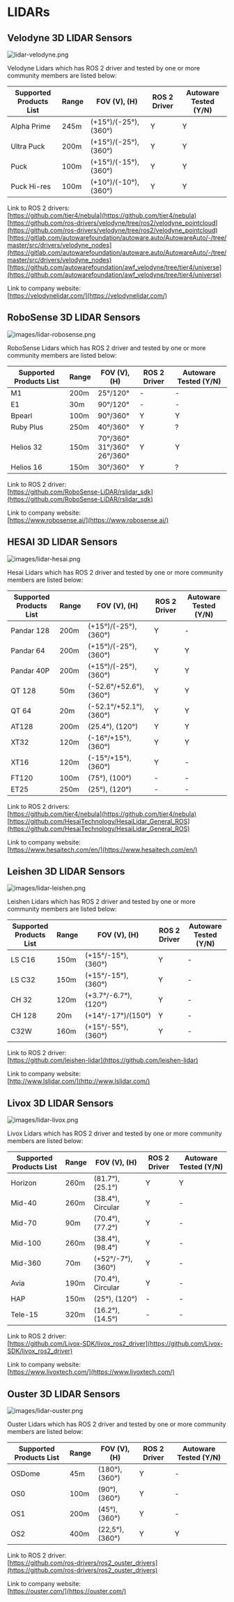 # LIDARs

## **Velodyne 3D LIDAR Sensors**

![lidar-velodyne.png](images/lidar-velodyne.png)

Velodyne Lidars which has ROS 2 driver and tested by one or more community members are listed below:

| Supported Products List | Range | FOV (V), (H)          | ROS 2 Driver | Autoware Tested (Y/N) |
| ----------------------- | ----- | --------------------- | ------------ | --------------------- |
| Alpha Prime             | 245m  | (+15°)/(-25°), (360°) | Y            | Y                     |
| Ultra Puck              | 200m  | (+15°)/(-25°), (360°) | Y            | Y                     |
| Puck                    | 100m  | (+15°)/(-15°), (360°) | Y            | Y                     |
| Puck Hi-res             | 100m  | (+10°)/(-10°), (360°) | Y            | Y                     |

Link to ROS 2 drivers:  
[https://github.com/tier4/nebula](https://github.com/tier4/nebula)  
[https://github.com/ros-drivers/velodyne/tree/ros2/velodyne_pointcloud](https://github.com/ros-drivers/velodyne/tree/ros2/velodyne_pointcloud)  
[https://gitlab.com/autowarefoundation/autoware.auto/AutowareAuto/-/tree/master/src/drivers/velodyne_nodes](https://gitlab.com/autowarefoundation/autoware.auto/AutowareAuto/-/tree/master/src/drivers/velodyne_nodes)
[https://github.com/autowarefoundation/awf_velodyne/tree/tier4/universe](https://github.com/autowarefoundation/awf_velodyne/tree/tier4/universe)

Link to company website:  
[https://velodynelidar.com/](https://velodynelidar.com/)

## **RoboSense 3D LIDAR Sensors**

![images/lidar-robosense.png](images/lidar-robosense.png)

RoboSense Lidars which has ROS 2 driver and tested by one or more community members are listed below:

| Supported Products List | Range | FOV (V), (H)                         | ROS 2 Driver | Autoware Tested (Y/N) |
| ----------------------- | ----- | ------------------------------------ | ------------ | --------------------- |
| M1                      | 200m  | 25°/120°                             | -            | -                     |
| E1                      | 30m   | 90°/120°                             | -            | -                     |
| Bpearl                  | 100m  | 90°/360°                             | Y            | Y                     |
| Ruby Plus               | 250m  | 40°/360°                             | Y            | ?                     |
| Helios 32               | 150m  | 70°/360°<br/> 31°/360°<br/> 26°/360° | Y            | Y                     |
| Helios 16               | 150m  | 30°/360°                             | Y            | ?                     |

Link to ROS 2 driver:  
[https://github.com/RoboSense-LiDAR/rslidar_sdk](https://github.com/RoboSense-LiDAR/rslidar_sdk)

Link to company website:  
[https://www.robosense.ai/](https://www.robosense.ai/)

## **HESAI 3D LIDAR Sensors**

![images/lidar-hesai.png](images/lidar-hesai.png)

Hesai Lidars which has ROS 2 driver and tested by one or more community members are listed below:

| Supported Products List | Range | FOV (V), (H)            | ROS 2 Driver | Autoware Tested (Y/N) |
| ----------------------- | ----- | ----------------------- | ------------ | --------------------- |
| Pandar 128              | 200m  | (+15°)/(-25°), (360°)   | Y            | -                     |
| Pandar 64               | 200m  | (+15°)/(-25°), (360°)   | Y            | Y                     |
| Pandar 40P              | 200m  | (+15°)/(-25°), (360°)   | Y            | Y                     |
| QT 128                  | 50m   | (-52.6°/+52.6°), (360°) | Y            | Y                     |
| QT 64                   | 20m   | (-52.1°/+52.1°), (360°) | Y            | Y                     |
| AT128                   | 200m  | (25.4°), (120°)         | Y            | Y                     |
| XT32                    | 120m  | (-16°/+15°), (360°)     | Y            | Y                     |
| XT16                    | 120m  | (-15°/+15°), (360°)     | Y            | -                     |
| FT120                   | 100m  | (75°), (100°)           | -            | -                     |
| ET25                    | 250m  | (25°), (120°)           | -            | -                     |

Link to ROS 2 drivers:  
[https://github.com/tier4/nebula](https://github.com/tier4/nebula)  
[https://github.com/HesaiTechnology/HesaiLidar_General_ROS](https://github.com/HesaiTechnology/HesaiLidar_General_ROS)

Link to company website:  
[https://www.hesaitech.com/en/](https://www.hesaitech.com/en/)

## **Leishen 3D LIDAR Sensors**

![images/lidar-leishen.png](images/lidar-leishen.png)

Leishen Lidars which has ROS 2 driver and tested by one or more community members are listed below:

| Supported Products List | Range | FOV (V), (H)         | ROS 2 Driver | Autoware Tested (Y/N) |
| ----------------------- | ----- | -------------------- | ------------ | --------------------- |
| LS C16                  | 150m  | (+15°/-15°), (360°)  | Y            | -                     |
| LS C32                  | 150m  | (+15°/-15°), (360°)  | Y            | -                     |
| CH 32                   | 120m  | (+3.7°/-6.7°),(120°) | Y            | -                     |
| CH 128                  | 20m   | (+14°/-17°)/(150°)   | Y            | -                     |
| C32W                    | 160m  | (+15°/-55°), (360°)  | Y            | -                     |

Link to ROS 2 driver:  
[https://github.com/leishen-lidar](https://github.com/leishen-lidar)

Link to company website:  
[http://www.lslidar.com/](http://www.lslidar.com/)

## **Livox 3D LIDAR Sensors**

![images/lidar-livox.png](images/lidar-livox.png)

Livox Lidars which has ROS 2 driver and tested by one or more community members are listed below:

| Supported Products List | Range | FOV (V), (H)       | ROS 2 Driver | Autoware Tested (Y/N) |
| ----------------------- | ----- | ------------------ | ------------ | --------------------- |
| Horizon                 | 260m  | (81.7°), (25.1°)   | Y            | Y                     |
| Mid-40                  | 260m  | (38.4°), Circular  | Y            | -                     |
| Mid-70                  | 90m   | (70.4°), (77.2°)   | Y            | -                     |
| Mid-100                 | 260m  | (38.4°), (98.4°)   | Y            | -                     |
| Mid-360                 | 70m   | (+52°/-7°), (360°) | Y            | -                     |
| Avia                    | 190m  | (70.4°), Circular  | Y            | -                     |
| HAP                     | 150m  | (25°), (120°)      | -            | -                     |
| Tele-15                 | 320m  | (16.2°), (14.5°)   | -            | -                     |

Link to ROS 2 driver:  
[https://github.com/Livox-SDK/livox_ros2_driver](https://github.com/Livox-SDK/livox_ros2_driver)

Link to company website:  
[https://www.livoxtech.com/](https://www.livoxtech.com/)

## **Ouster 3D LIDAR Sensors**

![images/lidar-ouster.png](images/lidar-ouster.png)

Ouster Lidars which has ROS 2 driver and tested by one or more community members are listed below:

| Supported Products List | Range | FOV (V), (H)    | ROS 2 Driver | Autoware Tested (Y/N) |
| ----------------------- | ----- | --------------- | ------------ | --------------------- |
| OSDome                  | 45m   | (180°), (360°)  | Y            | -                     |
| OS0                     | 100m  | (90°), (360°)   | Y            | -                     |
| OS1                     | 200m  | (45°), (360°)   | Y            | -                     |
| OS2                     | 400m  | (22,5°), (360°) | Y            | Y                     |

Link to ROS 2 driver:  
[https://github.com/ros-drivers/ros2_ouster_drivers](https://github.com/ros-drivers/ros2_ouster_drivers)

Link to company website:  
[https://ouster.com/](https://ouster.com/)
